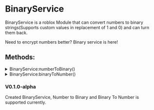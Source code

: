 # BinaryService
 BinaryService is a roblox Module that can convert numbers to binary strings(Supports custom values in replacement of 1 and 0) and can turn them back.

 Need to encrypt numbers better? Binary service is here!
 ## Methods:
<details>
  <summary>BinaryService:numberToBinary()</summary>

`
BinaryService:numberToBinary(number, AVal, BVal)
 `
 
**Description:** Returns a binary version of the number provided.

**Parameters:**

| Parameter  | Type |  Value |
| ------------- | ------------- | ------------- |
| number  | Number  | A number, not in string form. |
| AVal  | String  | A string, with 1 character of any supported type. Defaults to 1. |
| BVal | String  | A string, with 1 character of any supported type. Defaults to 0. |

</details>

<details>
  <summary>BinaryService:binaryToNumber()</summary>

`
BinaryService:binaryToNumber(Binary, AVal, BVal)
 `
 
**Description:** Returns a number version of the binary provided.

**Parameters:**

| Parameter  | Type |  Value |
| ------------- | ------------- | ------------- |
| Binary | string  | A string of 2 different characters. |
| AVal  | String  | A string, with 1 character of any supported type. Defaults to 1. |
| BVal | String  | A string, with 1 character of any supported type. Defaults to 0. |

</details>

### V0.1.0-alpha
Created BinaryService, Number to Binary and Binary To Number is supported currently.
